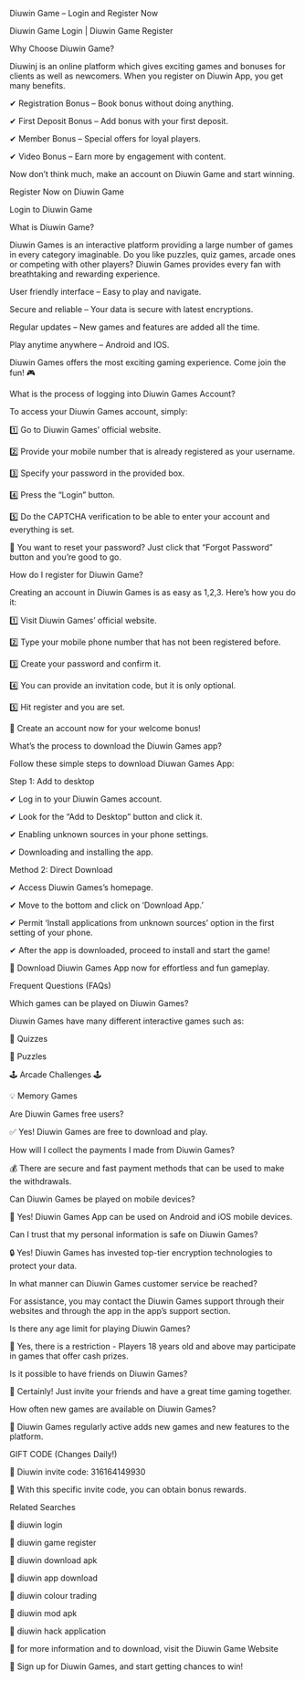 Diuwin Game – Login and Register Now

Diuwin Game Login | Diuwin Game Register

Why Choose Diuwin Game?

Diuwinj is an online platform which gives exciting games and bonuses for clients as well as newcomers. When you register on Diuwin App, you get many benefits. 

✔ Registration Bonus – Book bonus without doing anything.

✔ First Deposit Bonus – Add bonus with your first deposit.

✔ Member Bonus – Special offers for loyal players.

✔ Video Bonus – Earn more by engagement with content.

Now don’t think much, make an account on Diuwin Game and start winning.

Register Now on Diuwin Game

Login to Diuwin Game

What is Diuwin Game?

Diuwin Games is an interactive platform providing a large number of games in every category imaginable. Do you like puzzles, quiz games, arcade ones or competing with other players? Diuwin Games provides every fan with breathtaking and rewarding experience. 

User friendly interface – Easy to play and navigate.

Secure and reliable – Your data is secure with latest encryptions.

Regular updates – New games and features are added all the time.

Play anytime anywhere – Android and IOS.

Diuwin Games offers the most exciting gaming experience. Come join the fun! 🎮

What is the process of logging into Diuwin Games Account?

To access your Diuwin Games account, simply:

1️⃣ Go to Diuwin Games’ official website. 

2️⃣ Provide your mobile number that is already registered as your username. 

3️⃣ Specify your password in the provided box. 

4️⃣ Press the “Login” button. 

5️⃣ Do the CAPTCHA verification to be able to enter your account and everything is set.

🔐 You want to reset your password? Just click that “Forgot Password” button and you’re good to go.

How do I register for Diuwin Game?

Creating an account in Diuwin Games is as easy as 1,2,3. Here’s how you do it: 

1️⃣ Visit Diuwin Games’ official website.

2️⃣ Type your mobile phone number that has not been registered before.

3️⃣ Create your password and confirm it.

4️⃣ You can provide an invitation code, but it is only optional.

5️⃣ Hit register and you are set.

🎉 Create an account now for your welcome bonus!

What’s the process to download the Diuwin Games app?

Follow these simple steps to download Diuwan Games App: 

Step 1: Add to desktop

✔ Log in to your Diuwin Games account. 

✔ Look for the “Add to Desktop” button and click it.

✔ Enabling unknown sources in your phone settings.

✔ Downloading and installing the app.

Method 2: Direct Download

✔ Access Diuwin Games’s homepage.

✔ Move to the bottom and click on ‘Download App.’ 

✔ Permit ‘Install applications from unknown sources’ option in the first setting of your phone.

✔ After the app is downloaded, proceed to install and start the game!

📲 Download Diuwin Games App now for effortless and fun gameplay.

Frequent Questions (FAQs)

Which games can be played on Diuwin Games?

Diuwin Games have many different interactive games such as: 

🎯 Quizzes 

🧩 Puzzles

🕹 Arcade Challenges 🕹

💡 Memory Games

Are Diuwin Games free users?

✅ Yes! Diuwin Games are free to download and play.

How will I collect the payments I made from Diuwin Games?

💰 There are secure and fast payment methods that can be used to make the withdrawals.

Can Diuwin Games be played on mobile devices?

📱 Yes! Diuwin Games App can be used on Android and iOS mobile devices.

Can I trust that my personal information is safe on Diuwin Games?

🔒 Yes! Diuwin Games has invested top-tier encryption technologies to protect your data.

In what manner can Diuwin Games customer service be reached? 

For assistance, you may contact the Diuwin Games support through their websites and through the app in the app’s support section.

Is there any age limit for playing Diuwin Games? 

🛑 Yes, there is a restriction - Players 18 years old and above may participate in games that offer cash prizes.

Is it possible to have friends on Diuwin Games? 

👥 Certainly! Just invite your friends and have a great time gaming together.

How often new games are available on Diuwin Games? 

🔄 Diuwin Games regularly active adds new games and new features to the platform.

GIFT CODE (Changes Daily!)

🎁 Diuwin invite code: 316164149930

🎯 With this specific invite code, you can obtain bonus rewards.

Related Searches 

🔎 diuwin login 

🔎 diuwin game register 

🔎 diuwin download apk 

🔎 diuwin app download 

🔎 diuwin colour trading 

🔎 diuwin mod apk 

🔎 diuwin hack application 

📌 for more information and to download, visit the Diuwin Game Website

🚀 Sign up for Diuwin Games, and start getting chances to win!

